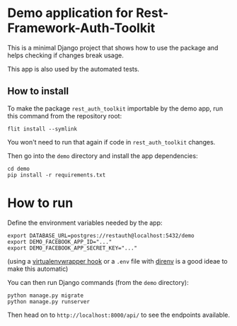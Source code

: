 # Demo application for Rest-Framework-Auth-Toolkit

This is a minimal Django project that shows how to use
the package and helps checking if changes break usage.

This app is also used by the automated tests.


## How to install

To make the package `rest_auth_toolkit` importable by the demo app,
run this command from the repository root:

```
flit install --symlink
```

You won't need to run that again if code in `rest_auth_toolkit` changes.

Then go into the `demo` directory and install the app dependencies:

```
cd demo
pip install -r requirements.txt
```

# How to run

Define the environment variables needed by the app:

```
export DATABASE_URL=postgres://restauth@localhost:5432/demo
export DEMO_FACEBOOK_APP_ID="..."
export DEMO_FACEBOOK_APP_SECRET_KEY="..."
```

(using a [virtualenvwrapper hook](https://virtualenvwrapper.readthedocs.io/en/latest/scripts.html#postactivate)
or a `.env` file with [direnv](https://direnv.net/) is a good ideae to make this automatic)

You can then run Django commands (from the `demo` directory):

```
python manage.py migrate
python manage.py runserver
```

Then head on to `http://localhost:8000/api/` to see the endpoints available.
